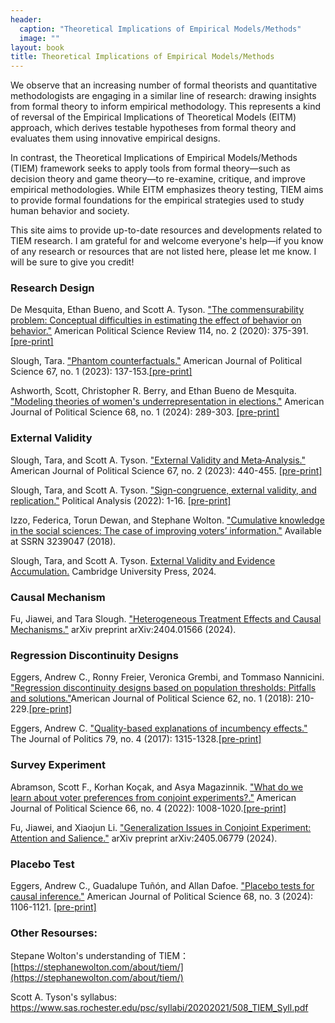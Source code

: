 ```yaml
---
header:
  caption: "Theoretical Implications of Empirical Models/Methods"
  image: ""
layout: book
title: Theoretical Implications of Empirical Models/Methods
---
```


We observe that an increasing number of formal theorists and quantitative methodologists are engaging in a similar line of research: drawing insights from formal theory to inform empirical methodology. This represents a kind of reversal of the Empirical Implications of Theoretical Models (EITM) approach, which derives testable hypotheses from formal theory and evaluates them using innovative empirical designs.

In contrast, the Theoretical Implications of Empirical Models/Methods (TIEM) framework seeks to apply tools from formal theory—such as decision theory and game theory—to re-examine, critique, and improve empirical methodologies. While EITM emphasizes theory testing, TIEM aims to provide formal foundations for the empirical strategies used to study human behavior and society.

This site aims to provide up-to-date resources and developments related to TIEM research. I am grateful for and welcome everyone's help—if you know of any research or resources that are not listed here, please let me know. I will be sure to give you credit!

### Research Design

De Mesquita, Ethan Bueno, and Scott A. Tyson. ["The commensurability problem: Conceptual difficulties in estimating the effect of behavior on behavior."](https://www.cambridge.org/core/journals/american-political-science-review/article/abs/commensurability-problem-conceptual-difficulties-in-estimating-the-effect-of-behavior-on-behavior/53537B428D760C5FA4886D4F677AEDD3) American Political Science Review 114, no. 2 (2020): 375-391.[[pre-print]](https://drive.google.com/file/d/1rdnPgJNJwYJD9TvRsMHuHNo0ImFX0Zve/view)

Slough, Tara. ["Phantom counterfactuals."](https://onlinelibrary.wiley.com/doi/10.1111/ajps.12715) American Journal of Political Science 67, no. 1 (2023): 137-153.[[pre-print]](https://taraslough.github.io/assets/pdf/phantom_counterfactuals.pdf)

Ashworth, Scott, Christopher R. Berry, and Ethan Bueno de Mesquita. ["Modeling theories of women's underrepresentation in elections."](https://onlinelibrary.wiley.com/doi/10.1111/ajps.12785) American Journal of Political Science 68, no. 1 (2024): 289-303. [[pre-print]](https://home.uchicago.edu/~sashwort/women.pdf)

### External Validity

Slough, Tara, and Scott A. Tyson. ["External Validity and Meta‐Analysis."](https://onlinelibrary.wiley.com/doi/10.1111/ajps.12742) American Journal of Political Science 67, no. 2 (2023): 440-455. [[pre-print]](https://taraslough.github.io/assets/pdf/ev_ma.pdf)

Slough, Tara, and Scott A. Tyson. ["Sign-congruence, external validity, and replication."](https://www.cambridge.org/core/journals/political-analysis/article/signcongruence-external-validity-and-replication/5F6FD19449293E8EA5FA93592CA51DEB) Political Analysis (2022): 1-16. [[pre-print]](https://taraslough.github.io/assets/pdf/sc_ev_r.pdf)

Izzo, Federica, Torun Dewan, and Stephane Wolton. ["Cumulative knowledge in the social sciences: The case of improving voters’ information."](https://papers.ssrn.com/sol3/papers.cfm?abstract_id=3239047) Available at SSRN 3239047 (2018).

Slough, Tara, and Scott A. Tyson. [External Validity and Evidence Accumulation.](https://www.cambridge.org/core/elements/abs/external-validity-and-evidence-accumulation/872B3E22F66D6227E6547B3536023A51) Cambridge University Press, 2024.

### Causal Mechanism

Fu, Jiawei, and Tara Slough. ["Heterogeneous Treatment Effects and Causal Mechanisms."](https://arxiv.org/abs/2404.01566) arXiv preprint arXiv:2404.01566 (2024).

### Regression Discontinuity Designs 

Eggers, Andrew C., Ronny Freier, Veronica Grembi, and Tommaso Nannicini. ["Regression discontinuity designs based on population thresholds: Pitfalls and solutions."](https://onlinelibrary.wiley.com/doi/abs/10.1111/ajps.12332)American Journal of Political Science 62, no. 1 (2018): 210-229.[[pre-print]](https://andy.egge.rs/papers/EggersFreierGrembiNannicini_pop_thresholds.pdf)

Eggers, Andrew C. ["Quality-based explanations of incumbency effects."](https://www.journals.uchicago.edu/doi/abs/10.1086/692667) The Journal of Politics 79, no. 4 (2017): 1315-1328.[[pre-print]](https://www.dropbox.com/scl/fi/hnuyd5ahuvlaa54vpkx8d/quality_based_IA_JOP_published.pdf?rlkey=9ye16e4ifll21f3snb2jovnxo&e=1&dl=0)

### Survey Experiment

Abramson, Scott F., Korhan Koçak, and Asya Magazinnik. ["What do we learn about voter preferences from conjoint experiments?."](https://onlinelibrary.wiley.com/doi/10.1111/ajps.12714) American Journal of Political Science 66, no. 4 (2022): 1008-1020.[[pre-print]](https://www.korhankocak.com/publication/cp/CP.pdf)

Fu, Jiawei, and Xiaojun Li. ["Generalization Issues in Conjoint Experiment: Attention and Salience."](https://arxiv.org/abs/2405.06779) arXiv preprint arXiv:2405.06779 (2024).

### Placebo Test

Eggers, Andrew C., Guadalupe Tuñón, and Allan Dafoe. ["Placebo tests for causal inference."](https://onlinelibrary.wiley.com/doi/10.1111/ajps.12818) American Journal of Political Science 68, no. 3 (2024): 1106-1121. [[pre-print]](https://www.dropbox.com/scl/fi/taozan5feeiso2099kapl/23-03-08_final_wp_version.pdf?rlkey=pk6ioqq8myal8pcdnqqgpsbt5&e=1&dl=0)

### Other Resourses:

Stepane Wolton's understanding of TIEM：[https://stephanewolton.com/about/tiem/](https://stephanewolton.com/about/tiem/)

Scott A. Tyson's syllabus: https://www.sas.rochester.edu/psc/syllabi/20202021/508_TIEM_Syll.pdf
